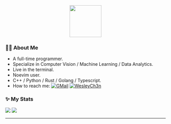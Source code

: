 <div id="header" align="center">
  <img src="https://user-images.githubusercontent.com/30611421/167780325-7b20e4df-1837-4dbe-adc3-14473c5b6d58.png" width="100"/>
<!--   <div id="badges">
    <a href="https://github.com/WesleyCh3n">
      <img src="https://img.shields.io/badge/GitHub-gray?style=for-the-badge&logo=GitHub" alt="GitHub Badge"/>
    </a>
    <a href="https://www.linkedin.com/in/wesleych3n">
      <img src="https://img.shields.io/badge/LinkedIn-blue?style=for-the-badge&logo=LinkedIn" alt="LinkedIn Badge"/>
    </a>
  </div> -->
<!--   <div id="os-badges">
    <img src="https://img.shields.io/badge/Linux-yellow?style=for-the-badge&logo=linux&logoColor=black" />
    <img src="https://img.shields.io/badge/OSX-white?style=for-the-badge&logo=Apple&logoColor=black" />
    <img src="https://img.shields.io/badge/Arch-1793D1?style=for-the-badge&logo=Arch+Linux&logoColor=white" />
    <img src="https://img.shields.io/badge/manjaro-35BF5C?style=for-the-badge&logo=manjaro&logoColor=white" />
  </div> -->
</div>

### 🧑‍💻 About Me

- A full-time programmer.
- Specialize in Computer Vision / Machine Learning / Data Analytics.
- Live in the terminal.
- Noevim user.
- C++ / Python / Rust / Golang / Typescript.
- How to reach me: [![GMail](https://img.shields.io/badge/GMail-gray?logo=Gmail&logoColor=red)](mailto:wesley.ch3n.0530@gmail.com) [![WesleyCh3n](https://img.shields.io/badge/WesleyCh3n-blue?logo=LinkedIn)](https://www.linkedin.com/in/wesleych3n)

### ✨ My Stats

<!-- ![](https://github-profile-summary-cards.vercel.app/api/cards/profile-details?username=WesleyCh3n&theme=gruvbox) -->
![](https://github-profile-summary-cards.vercel.app/api/cards/repos-per-language?username=WesleyCh3n&theme=gruvbox)
![](https://github-profile-summary-cards.vercel.app/api/cards/stats?username=WesleyCh3n&theme=gruvbox)
<!-- ![](https://github-profile-trophy.vercel.app/?username=WesleyCh3n&theme=gruvbox&row=1&column=6) -->
---
